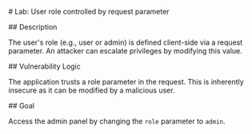 \# Lab: User role controlled by request parameter



\## Description

The user's role (e.g., user or admin) is defined client-side via a request parameter. An attacker can escalate privileges by modifying this value.



\## Vulnerability Logic

The application trusts a role parameter in the request. This is inherently insecure as it can be modified by a malicious user.



\## Goal

Access the admin panel by changing the `role` parameter to `admin`.



